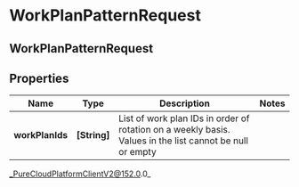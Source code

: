 # WorkPlanPatternRequest

## WorkPlanPatternRequest

## Properties

|Name | Type | Description | Notes|
|------------ | ------------- | ------------- | -------------|
| **workPlanIds** | **[String]** | List of work plan IDs in order of rotation on a weekly basis. Values in the list cannot be null or empty | |



_PureCloudPlatformClientV2@152.0.0_

